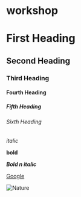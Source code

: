 # workshop

# First Heading
## Second Heading
### Third Heading
#### Fourth Heading
##### Fifth Heading
###### Sixth Heading

*italic* 

**bold**

***Bold n italic***

[Google](http://www.google.com/)

![Nature](https://images.pexels.com/photos/417074/pexels-photo-417074.jpeg?auto=compress&cs=tinysrgb&dpr=1&w=500)
